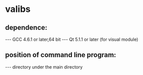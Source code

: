 # valibs
## dependence:
--- GCC 4.6.1 or later,64 bit
--- Qt 5.1.1 or later (for visual module) 
## position of command line program: 
--- directory <alibs-full> under the main directory 
